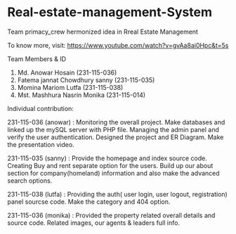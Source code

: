 # Real-estate-management-System
Team primacy_crew hermonized idea in Rreal Estate Management

To know more, visit: https://www.youtube.com/watch?v=gvAa8ai0Hpc&t=5s

Team Members & ID
1. Md. Anowar Hosain (231-115-036)
2. Fatema jannat Chowdhury sanny (231-115-035)
3. Momina Mariom Lutfa (231-115-038)
4. Mst. Mashhura Nasrin Monika (231-115-014)

Individual contribution:

231-115-036 (anowar) : Monitoring the overall project. Make databases and linked up the mySQL server with PHP file. Managing the admin panel and verify the user authentication. Designed the project and ER Diagram. Make the presentation video.

231-115-035 (sanny) : Provide the homepage and index source code. Creating Buy and rent separate option for the users. Build up our about section for company(homeland) information and also make the advanced search options.

231-115-038 (lutfa) : Providing the auth( user login, user logout, registration) panel sourcse code. Make the category and 404 option.

231-115-036 (monika) : Provided the property related overall details and source code. Related images, our agents & leaders full info. 
